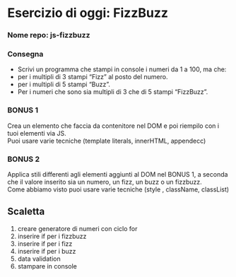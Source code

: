 # Esercizio di oggi: FizzBuzz
### Nome repo: js-fizzbuzz

### Consegna
- Scrivi un programma che stampi in console i numeri da 1 a 100, ma che:
- per i multipli di 3 stampi “Fizz” al posto del numero.
- per i multipli di 5 stampi “Buzz”.
- Per i numeri che sono sia multipli di 3 che di 5 stampi “FizzBuzz”.

### BONUS 1
Crea un elemento che faccia da contenitore nel DOM e poi riempilo con i tuoi elementi via JS. <br>
Puoi usare varie tecniche (template literals, innerHTML, appendecc)

### BONUS 2
Applica stili differenti agli elementi aggiunti al DOM nel BONUS 1, a seconda che il valore inserito sia un numero, un fizz, un buzz o un fizzbuzz. <br>
Come abbiamo visto puoi  usare varie tecniche (style , className, classList)

## Scaletta
1. creare generatore di numeri con ciclo for
2. inserire if per i fizzbuzz
3. inserire if per i fizz
4. inserire if per i buzz
5. data validation
6. stampare in console
